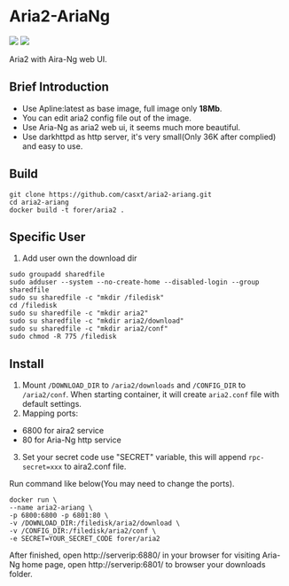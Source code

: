 # Aria2-AriaNg
[![](https://images.microbadger.com/badges/version/colinwjd/aria2-ariang.svg)](https://microbadger.com/images/colinwjd/aria2-ariang "Get your own version badge on microbadger.com")
[![](https://images.microbadger.com/badges/image/colinwjd/aria2-ariang.svg)](https://microbadger.com/images/colinwjd/aria2-ariang "Get your own image badge on microbadger.com")

Aria2 with Aira-Ng web UI.

## Brief Introduction
* Use Apline:latest as base image, full image only **18Mb**.
* You can edit aria2 config file out of the image.
* Use Aria-Ng as aria2 web ui, it seems much more beautiful.
* Use darkhttpd as http server, it's very small(Only 36K after complied) and easy to use.

## Build
```
git clone https://github.com/casxt/aria2-ariang.git
cd aria2-ariang
docker build -t forer/aria2 .
```

## Specific User
1. Add user own the download dir
```
sudo groupadd sharedfile
sudo adduser --system --no-create-home --disabled-login --group sharedfile
sudo su sharedfile -c "mkdir /filedisk"
cd /filedisk
sudo su sharedfile -c "mkdir aria2"
sudo su sharedfile -c "mkdir aria2/download"
sudo su sharedfile -c "mkdir aria2/conf"
sudo chmod -R 775 /filedisk
```


## Install
1. Mount `/DOWNLOAD_DIR` to `/aria2/downloads` and `/CONFIG_DIR` to `/aria2/conf`. When starting container, it will create  `aria2.conf` file with default settings.
2. Mapping ports:
  * 6800 for aira2 service
  * 80 for Aria-Ng http service
3. Set your secret code use "SECRET" variable, this will append `rpc-secret=xxx` to aira2.conf file.

Run command like below(You may need to change the ports).
```
docker run \
--name aria2-ariang \
-p 6800:6800 -p 6801:80 \
-v /DOWNLOAD_DIR:/filedisk/aria2/download \
-v /CONFIG_DIR:/filedisk/aria2/conf \
-e SECRET=YOUR_SECRET_CODE forer/aria2
```
After finished, open http://serverip:6880/ in your browser for visiting Aria-Ng home page, open http://serverip:6801/ to browser your downloads folder.
